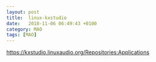 ```yaml
---
layout: post
title:  linux-kxstudio
date:   2018-11-06 06:49:43 +0100
category: MAO
tags: [MAO]
---
```


<https://kxstudio.linuxaudio.org/Repositories:Applications>
